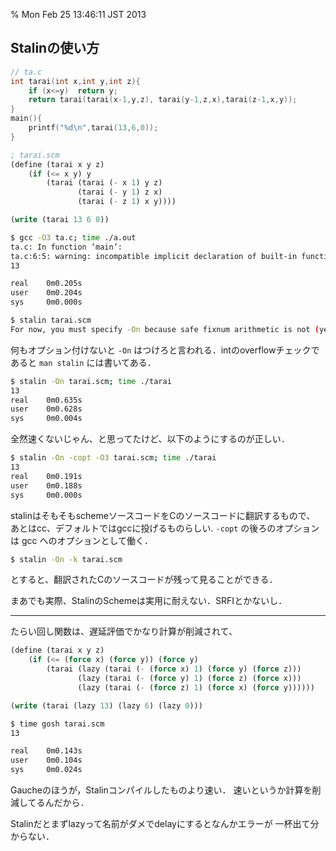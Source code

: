 % Mon Feb 25 13:46:11 JST 2013

## Stalinの使い方

```c
// ta.c
int tarai(int x,int y,int z){
    if (x<=y)  return y;
    return tarai(tarai(x-1,y,z), tarai(y-1,z,x),tarai(z-1,x,y));
}
main(){
    printf("%d\n",tarai(13,6,0));
}
```

```scheme
; tarai.scm
(define (tarai x y z)
    (if (<= x y) y
        (tarai (tarai (- x 1) y z)
               (tarai (- y 1) z x)
               (tarai (- z 1) x y))))

(write (tarai 13 6 0))
```

```bash
$ gcc -O3 ta.c; time ./a.out
ta.c: In function ‘main’:
ta.c:6:5: warning: incompatible implicit declaration of built-in function ‘printf’ [enabled by default]
13

real    0m0.205s
user    0m0.204s
sys     0m0.000s

$ stalin tarai.scm
For now, you must specify -On because safe fixnum arithmetic is not (yet) implemented
```

何もオプション付けないと `-On` はつけろと言われる．intのoverflowチェックで
あると `man stalin` には書いてある．

```bash
$ stalin -On tarai.scm; time ./tarai
13
real    0m0.635s
user    0m0.628s
sys     0m0.004s
```

全然速くないじゃん、と思ってたけど、以下のようにするのが正しい．

```bash
$ stalin -On -copt -O3 tarai.scm; time ./tarai
13
real    0m0.191s
user    0m0.188s
sys     0m0.000s
```

stalinはそもそもschemeソースコードをCのソースコードに翻訳するもので、
あとはcc、デフォルトではgccに投げるものらしい.
`-copt` の後ろのオプションは gcc へのオプションとして働く．

```bash
$ stalin -On -k tarai.scm
```

とすると、翻訳されたCのソースコードが残って見ることができる．

まあでも実際、StalinのSchemeは実用に耐えない．SRFIとかないし．

---

たらい回し関数は、遅延評価でかなり計算が削減されて、

```scheme
(define (tarai x y z)
    (if (<= (force x) (force y)) (force y)
        (tarai (lazy (tarai (- (force x) 1) (force y) (force z)))
               (lazy (tarai (- (force y) 1) (force z) (force x)))
               (lazy (tarai (- (force z) 1) (force x) (force y))))))

(write (tarai (lazy 13) (lazy 6) (lazy 0)))
```

```bash
$ time gosh tarai.scm
13

real    0m0.143s
user    0m0.104s
sys     0m0.024s
```

Gaucheのほうが，Stalinコンパイルしたものより速い．
速いというか計算を削減してるんだから．

Stalinだとまずlazyって名前がダメでdelayにするとなんかエラーが
一杯出て分からない．
